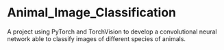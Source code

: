 # Animal_Image_Classification
A project using PyTorch and TorchVision to develop a convolutional neural network able to classify images of different species of animals.
